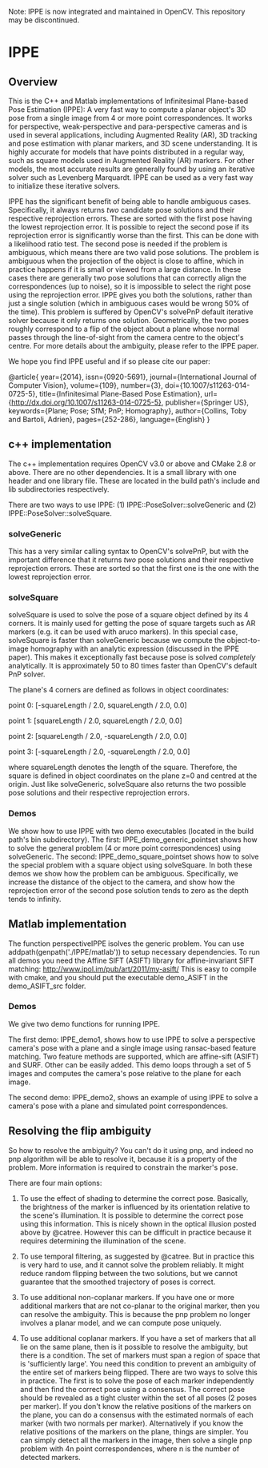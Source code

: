 Note: IPPE is now integrated and maintained in OpenCV. This repository may be discontinued.

# IPPE
## Overview
This is the C++ and Matlab implementations of Infinitesimal Plane-based Pose Estimation (IPPE): A very fast way to compute a planar object's 3D pose from a single image from 4 or more point correspondences. It works for perspective, weak-perspective and para-perspective cameras and is used in several applications, including Augmented Reality (AR), 3D tracking and pose estimation with planar markers, and 3D scene understanding. It is highly accurate for models that have points distributed in a regular way, such as square models used in Augmented Reality (AR) markers. For other models, the most accurate results are generally found by using an iterative solver such as Levenberg Marquardt. IPPE can be used as a very fast way to initialize these iterative solvers.   

IPPE has the significant benefit of being able to handle ambiguous cases. Specifically, it always returns *two* candidate pose solutions and their respective reprojection errors. These are sorted with the first pose having the lowest reprojection error. It is possible to reject the second pose if its reprojection error is significantly worse than the first. This can be done with a likelihood ratio test. The second pose is needed if the problem is ambiguous, which means there are two valid pose solutions. The problem is ambiguous when the projection of the object is close to affine, which in practice happens if it is small or viewed from a large distance. In these cases there are generally two pose solutions that can correctly align the correspondences (up to noise), so it is impossible to select the right pose using the reprojection error. IPPE gives you both the solutions, rather than just a single solution (which in ambiguous cases would be wrong 50% of the time). This problem is suffered by OpenCV's solvePnP default iterative solver because it only returns one solution. Geometrically, the two poses roughly correspond to a flip of the object about a plane whose normal passes through the line-of-sight from the camera centre to the object's centre. For more details about the ambiguity, please refer to the IPPE paper.

We hope you find IPPE useful and if so please cite our paper:

@article{
year={2014},
issn={0920-5691},
journal={International Journal of Computer Vision},
volume={109},
number={3},
doi={10.1007/s11263-014-0725-5},
title={Infinitesimal Plane-Based Pose Estimation},
url={http://dx.doi.org/10.1007/s11263-014-0725-5},
publisher={Springer US},
keywords={Plane; Pose; SfM; PnP; Homography},
author={Collins, Toby and Bartoli, Adrien},
pages={252-286},
language={English}
}

## c++ implementation
The c++ implementation requires OpenCV v3.0 or above and CMake 2.8 or above. There are no other dependencies. It is a small library with one header and one library file. These are located in the build path's include and lib subdirectories respectively.

There are two ways to use IPPE: (1) IPPE::PoseSolver::solveGeneric and (2) IPPE::PoseSolver::solveSquare.

### solveGeneric
 This has a very similar calling syntax to OpenCV's solvePnP, but with the important difference that it returns *two*
 pose solutions and their respective reprojection errors. These are sorted so that the first one is the one with the lowest reprojection error.

### solveSquare
 solveSquare is used to solve the pose of a square object defined by its 4 corners. It is mainly used for getting the pose of square targets such as AR markers (e.g. it can be used with aruco markers). In this special case, solveSquare is faster than solveGeneric because we compute the object-to-image homography with an analytic expression (discussed in the IPPE paper). This makes it exceptionally fast because pose is solved *completely* analytically. It is approximately 50 to 80 times faster than OpenCV's default PnP solver.
 
The plane's 4 corners are defined as follows in object coordinates:

point 0: [-squareLength / 2.0, squareLength / 2.0, 0.0]

point 1: [squareLength / 2.0, squareLength / 2.0, 0.0]

point 2: [squareLength / 2.0, -squareLength / 2.0, 0.0]

point 3: [-squareLength / 2.0, -squareLength / 2.0, 0.0]

 where squareLength denotes the length of the square. Therefore, the square is defined in object coordinates on the plane z=0 and centred at the origin.
 Just like solveGeneric, solveSquare also returns the two possible pose solutions and their respective reprojection errors.

### Demos
We show how to use IPPE with two demo executables (located in the build path's bin subdirectory). The first: IPPE_demo_generic_pointset shows how to solve the general problem (4 or more point correspondences) using solveGeneric. The second: IPPE_demo_square_pointset shows how to solve the special problem with a square object using solveSquare. In both these demos we show how the problem can be ambiguous. Specifically, we increase the distance of the object to the camera, and show how the reprojection error of the second pose solution tends to zero as the depth tends to infinity.

## Matlab implementation
The function perspectiveIPPE isolves the generic problem. You can use addpath(genpath('./IPPE/matlab')) to setup necessary dependencies. To run all demos you need the Affine SIFT (ASIFT) library for affine-invariant SIFT matching: http://www.ipol.im/pub/art/2011/my-asift/ This is easy to compile with cmake, and you should put the executable demo_ASIFT in the demo_ASIFT_src folder.

### Demos
We give two demo functions for running IPPE.

The first demo: IPPE_demo1, shows how to use IPPE to solve a perspective camera's pose with a plane and a single image using ransac-based feature matching. Two feature methods are supported, which are affine-sift (ASIFT) and SURF. Other can be easily added. This demo loops through a set of 5 images and computes the camera's pose relative to the plane for each image.

The second demo: IPPE_demo2, shows an example of using IPPE to solve a camera's pose with a plane and simulated point correspondences.



## Resolving the flip ambiguity
So how to resolve the ambiguity? You can't do it using pnp, and indeed no pnp algorithm will be able to resolve it, because it is a property of the problem. More information is required to constrain the marker's pose.

There are four main options:

1. To use the effect of shading to determine the correct pose. Basically, the brightness of the marker is influenced by its orientation relative to the scene's illumination. It is possible to determine the correct pose using this information. This is nicely shown in the optical illusion posted above by @catree. However this can be difficult in practice because it requires determining the illumination of the scene.

2. To use temporal filtering, as suggested by @catree. But in practice this is very hard to use, and it cannot solve the problem reliably. It might reduce random flipping between the two solutions, but we cannot guarantee that the smoothed trajectory of poses is correct.

3. To use additional non-coplanar markers.
If you have one or more additional markers that are not co-planar to the original marker, then you can resolve the ambiguity. This is because the pnp problem no longer involves a planar model, and we can compute pose uniquely.

4. To use additional coplanar markers.
If you have a set of markers that all lie on the same plane, then is it possible to resolve the ambiguity, but there is a condition. The set of markers must span a region of space that is 'sufficiently large'. You need this condition to prevent an ambiguity of the entire set of markers being flipped. There are two ways to solve this in practice. The first is to solve the pose of each marker independently and then find the correct pose using a consensus. The correct pose should be revealed as a tight cluster within the set of all poses (2 poses per marker). If you don't know the relative positions of the markers on the plane, you can do a consensus with the estimated normals of each marker (with two normals per marker). Alternatively if you know the relative positions of the markers on the plane, things are simpler. You can simply detect all the markers in the image, then solve a single pnp problem with 4n point correspondences, where n is the number of detected markers.


